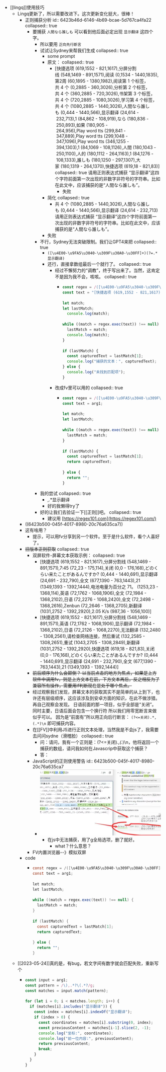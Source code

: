 - [[lingq]]使用技巧
	- Lingq更新了，所以需要改进下。这次更新变化挺大，很棒！
		- 正则捕获分析
		  id:: 6423b46d-6146-4b69-bcae-5d767ca4fa22
		  collapsed:: true
			- 要捕获 `人間なら誰しも` 可以看到他后面必定出现  `显示翻译` 这四个字。
				- 所以要用  `正向先行断言`
				- 试试让Sydney来帮我们生成
				  collapsed:: true
					- some prompt
					- 原文：
					  collapsed:: true
						- [快捷选项 (619,1552 - 821,1617),分屏分割线 (548,1469 - 891,1571),阅读 (0,1534 - 1440,1835),第2周 (60,1895 - 1380,1982),阅读第 1 个标签，共 4 个 (0,2885 - 360,3026),分析第 2 个标签，共 4 个 (360,2885 - 720,3026),书架第 3 个标签，共 4 个 (720,2885 - 1080,3026),学习第 4 个标签，共 4 个 (1080,2885 - 1440,3026),人間なら誰しも (0,444 - 1440,566),显示翻译 (24,614 - 232,713),1 (84,862 - 108,919),なら (180,836 - 250,893),如果 (180,905 - 264,956),Play word tts (299,841 - 347,889),Play word tts (299,1048 - 347,1096),Play word tts (346,1255 - 394,1303),1 (84,1069 - 108,1126),人間 (180,1043 - 250,1100),人的 (180,1112 - 264,1163),1 (84,1276 - 108,1333),誰しも (180,1250 - 297,1307),大家 (180,1319 - 264,1370),快捷选项 (619,18 - 821,83)]
						  collapsed:: true
						  请用正则表达式捕获 “显示翻译”这四个字符前面第一次出现的非数字非符号的字符串。比如在此文中，应该捕获的是“人間なら誰しも”。
							- 失败
					- 简化
					  collapsed:: true
						- 共 4 个 (1080,2885 - 1440,3026),人間なら誰しも (0,444 - 1440,566),显示翻译 (24,614 - 232,713)
						  请用正则表达式捕获 “显示翻译”这四个字符前面第一次出现的非数字非符号的字符串。比如在此文中，应该捕获的是“人間なら誰しも”。
					- 失败
				- 不行，Sydney无法突破限制。我们让GPT4来把
				  collapsed:: true
					- `([\u4E00-\u9FA5\u3040-\u309F\u30A0-\u30FF]+)(?=.*显示翻译)`
					- 还行，直接拿数组最后一个就行了。
					  collapsed:: true
						- 经过不懈努力的“调教”，终于写出来了。当然，这肯定不是因为我不会，咳咳。
						  collapsed:: true
							- ```javascript
							  const regex = /([\u4E00-\u9FA5\u3040-\u309F\u30A0-\u30FF]+)(?=.*显示翻译)/g;
							  const text = "[快捷选项 (619,1552 - 821,1617),分屏分割线 (548,1469 - 891,1571),阅读 (0,1534 - 1440,1835),第2周 (60,1895 - 1380,1982),阅读第 1 个标签，共 4 个 (0,2885 - 360,3026),分析第 2 个标签，共 4 个 (360,2885 - 720,3026),书架第 3 个标签，共 4 个 (720,2885 - 1080,3026),学习第 4 个标签，共 4 个 (1080,2885 - 1440,3026),人間なら誰しも (0,444 - 1440,566),显示翻译 (24,614 - 232,713),1 (84,862 - 108,919),なら (180,836 - 250,893),如果 (180,905 - 264,956),Play word tts (299,841 - 347,889),Play word tts (299,1048 - 347,1096),Play word tts (346,1255 - 394,1303),1 (84,1069 - 108,1126),人間 (180,1043 - 250,1100),人的 (180,1112 - 264,1163),1 (84,1276 - 108,1333),誰しも (180,1250 - 297,1307),大家 (180,1319 - 264,1370),快捷选项 (619,18 - 821,83)]";
							  
							  let match;
							  let lastMatch;
							    console.log(match);
							  
							  while ((match = regex.exec(text)) !== null) {
							    lastMatch = match;
							    console.log(match);
							  }
							  
							  if (lastMatch) {
							    const capturedText = lastMatch[1];
							    console.log("捕获的文本：", capturedText);
							  } else {
							    console.log("未找到匹配项");
							  }
							  ```
						- 改成fv里可以用的
						  collapsed:: true
							- ```javascript
							  const regex = /([\u4E00-\u9FA5\u3040-\u309F\u30A0-\u30FF]+)(?=.*显示翻译)/g;
							  const text = arg1;
							  
							  let match;
							  let lastMatch;
							  
							  while ((match = regex.exec(text)) !== null) {
							    lastMatch = match;
							  }
							  
							  if (lastMatch) {
							    const capturedText = lastMatch[1];
							    return capturedText;
							  
							  } else {
							    return "";
							  }
							  ```
				- 我的尝试
				  collapsed:: true
					- ,.*显示翻译
					- 好的我懒得try了
				- 好的让我们去验证一下[[正则]]吧。
				  collapsed:: true
					- 建议用 [https://regex101.com](https://regex101.com/)
		- ((6423b500-045f-4017-8980-20c76a635ca7))
		- 这有啥用？
			- 提示，可以用fv分享到另一个软件。至于是什么软件，看个人喜好了。
		- ~~旧版本正则获取~~
		  collapsed:: true
			- 双屏软件-屏幕文本获取示例：
			  collapsed:: true
				- [快捷选项 (619,1552 - 821,1617),分屏分割线 (548,1469 - 891,1571),7:45 (72,23 - 175,114),关闭 (0,0 - 176,168),どのくらい来たことがあるんですか?
				   (0,444 - 1440,691),显示翻译 (24,691 - 232,790),全文 (677,1390 - 763,1443),21 (1349,1393 - 1392,1444),电池电量为百分之 71。 (1253,23 - 1368,114),英语 (72,1762 - 1068,1906),全文 (72,1984 - 1368,2102),日语 (72,2276 - 1068,2420),全文 (72,2498 - 1368,2616),Zenbun (72,2646 - 1368,2705),新翻译 (1031,2752 - 1392,2920),2.05
				  K/s (987,36 - 1056,100)]
				- [快捷选项 (619,1552 - 821,1617),分屏分割线 (548,1469 - 891,1571),英语 (72,1762 - 1068,1906),显示翻译 (72,1984 - 1368,2102),日语 (72,2126 - 1068,2270),无法翻译 (132,2480 - 1308,2561),请检查网络连接，然后重试 (132,2585 - 1308,2651),重试 (1043,2705 - 1308,2849),新翻译 (1031,2752 - 1392,2920),快捷选项 (619,18 - 821,83),关闭 (0,0 - 176,168),どのくらい来たことがあるんですか?
				   (0,444 - 1440,691),显示翻译 (24,691 - 232,790),全文 (677,1390 - 763,1443),21 (1349,1393 - 1392,1444)]
			- ~~前后顺序为什么会颠倒？ 以当前点击的地方为焦点，如果是上方软件中调用fv，则是上方文本在前，下方文本再后，反之相反为了兼容所有操作，需要用if判断现在是处于哪个焦点。~~
			- 经过观察我们发现，屏幕文本的获取其实不是简单的从上到下，也许还有层级顺序，这应该涉及到安卓方面的知识，在此不做涉猎。再自己观察会发现。
			  日语前面的那一项目，似乎全部是“关闭”。
			  同时主要，日语后面会包含一个换行符
			  所以我们用零宽断言来做似乎可以。
			  因为是“前面有”所以用正向后行断言： `(?<=关闭).*,(.*)\n` 即可捕获内容。
			- 在[[FV]]中利用JS进行正则文本处理，当然我是不会js了，我需要去问问sydne（滑稽脸）
			  collapsed:: true
				- 问：请问，我有一个正则是：(?<=关闭).*,(.*)\n，他将返回一个捕获的数组，请问我如何在Javascrip中获取这个捕获？
				- 答：
			- JavaScript的正则使用警告
			  id:: 6423b500-045f-4017-8980-20c76a635ca7
				- ![image.png](../assets/image_1680062227622_0.png)
					- 在js中无法捕获，用了g全局选项，删了就好。
						- what？什么意思？
			- FV内置浏览器--》模拟双屏
		- code
			- ```java
			  const regex = /([\u4E00-\u9FA5\u3040-\u309F\u30A0-\u30FF]+)(?=.*显示翻译)/g;
			  const text = arg1;
			  
			  let match;
			  let lastMatch;
			  
			  while ((match = regex.exec(text)) !== null) {
			    lastMatch = match;
			  }
			  
			  if (lastMatch) {
			    const capturedText = lastMatch[1];
			    return capturedText;
			  
			  } else {
			    return "";
			  }
			  ```
	- [[2023-05-24]]真的是，有bug，若文字间有数字就会匹配失败，重新写个
		- ```javascript
		  const input = arg1;
		  const pattern = /\),.*?\(.*?/g;
		  const matches = input.match(pattern);
		  
		  for (let i = 0; i < matches.length; i++) {
		    if (matches[i].includes("显示翻译")) {
		      const index = matches[i].indexOf("显示翻译");
		      if (index > 0) {
		        const coordinates = matches[i].substring(0, index);
		        const previousContent = matches[i-1].slice(2, -1);
		        console.log("坐标:", coordinates);
		        console.log("前一位内容:", previousContent);
		        return previousContent;
		        break;
		      }
		    }
		  }
		  ```